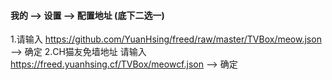 #### 我的 --> 设置 --> 配置地址 (底下二选一)
1.请输入 https://github.com/YuanHsing/freed/raw/master/TVBox/meow.json --> 确定
2.CH猫友免墙地址 请输入 https://freed.yuanhsing.cf/TVBox/meowcf.json --> 确定